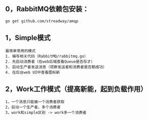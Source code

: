 ## 0，RabbitMQ依赖包安装：
    go get github.com/streadway/amqp
## 1，Simple模式
    最简单常用的模式
    1. 编写相关代码（RabbitMQ/rabbitmq.go）
    2. 先启动消费者（在web后端查看Queue是否存才）
    3. 启动生产者发送消息（观察发送者和消费者是否都成功）
    4. 在后台web UI中查看图标新
## 2，Work工作模式（提高新能，起到负载作用）
    1，一个消息只能被一个消费者获取
    2，启动一个生产者，多个消费者
    3，work和simple区别 -> work多一个消费者